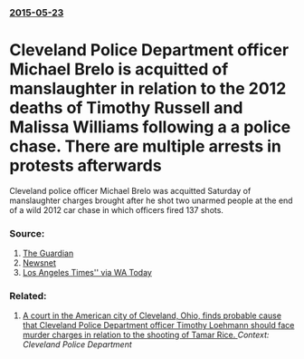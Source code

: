 ### [2015-05-23](/news/2015/05/23/index.md)

# Cleveland Police Department officer Michael Brelo is acquitted of manslaughter in relation to the 2012 deaths of Timothy Russell and Malissa Williams following a  a police chase. There are multiple arrests in protests afterwards 

Cleveland police officer Michael Brelo was acquitted Saturday of manslaughter charges brought after he shot two unarmed people at the end of a wild 2012 car chase in which officers fired 137 shots. 


### Source:

1. [The Guardian](http://www.theguardian.com/us-news/2015/may/23/cleveland-officer-not-guilty-shot-137-times-police)
2. [Newsnet](http://www.newsnet5.com/news/local-news/cleveland-metro/more-arrested-on-e-4th-street-in-cleveland-during-protests-over-michel-brelo-acquittal)
3. [Los Angeles Times'' via WA Today](http://www.watoday.com.au/world/us-police-officer-michael-brelo-found-not-guilty-in-killings-that-followed-2012-car-chase-20150523-gh8ack.html)

### Related:

1. [A court in the American city of Cleveland, Ohio, finds probable cause that Cleveland Police Department officer Timothy Loehmann should face murder charges in relation to the shooting of Tamar Rice. ](/news/2015/06/11/a-court-in-the-american-city-of-cleveland-ohio-finds-probable-cause-that-cleveland-police-department-officer-timothy-loehmann-should-face.md) _Context: Cleveland Police Department_

